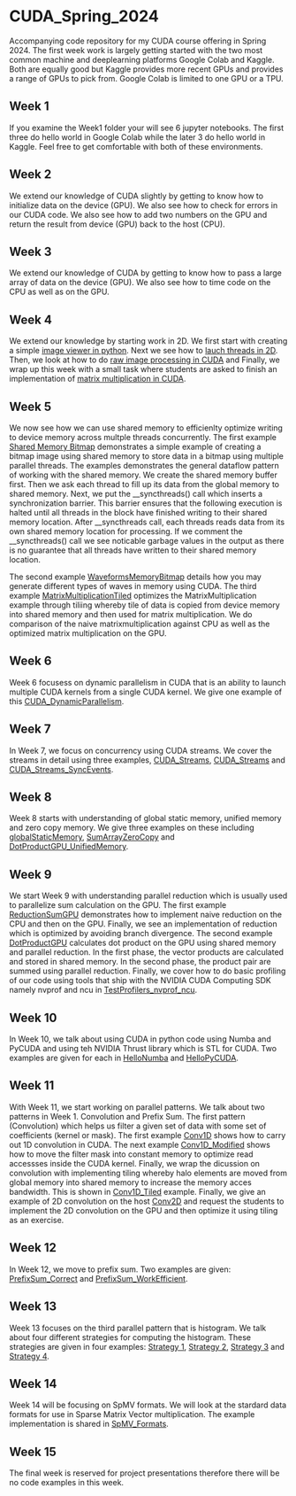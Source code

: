 # CUDA_Spring_2024
Accompanying code repository for my CUDA course offering in Spring 2024. The first week work is largely getting started with the two most common machine and deeplearning platforms Google Colab and Kaggle. Both are equally good but Kaggle provides more recent GPUs and provides a range of GPUs to pick from. Google Colab is limited to one GPU or a TPU. 

## Week 1

If you examine the Week1 folder your will see 6 jupyter notebooks. The first three do hello world in Google Colab while the later 3 do hello world in Kaggle. Feel free to get comfortable with both of these environments.  

## Week 2

We extend our knowledge of CUDA slightly by getting to know how to initialize data on the device (GPU). We also see how to check for errors in our CUDA code. We also see how to add two numbers on the GPU and return the result from device (GPU) back to the host (CPU).  

## Week 3

We extend our knowledge of CUDA by getting to know how to pass a large array of data on the device (GPU). We also see how to time code on the CPU as well as on the GPU.

## Week 4

We extend our knowledge by starting work in 2D. We first start with creating a simple [image viewer in python](Week4/ImageViewer.ipynb). Next we see how to [lauch threads in 2D](Week4/Simple2D.ipynb). Then, we look at how to do [raw image processing in CUDA](Week4/RawImageProcessing.ipynb) and Finally, we wrap up this week with a small task where students are asked to finish an implementation of [matrix multiplication in CUDA](Week4/MatrixMultiplication_Task.ipynb).

## Week 5

We now see how we can use shared memory to efficienlty optimize writing to device memory across multple threads concurrently. The first example [Shared Memory Bitmap](Week5/SharedMemoryBitmap.ipynb) demonstrates a simple example of creating a bitmap image using shared memory to store data in a bitmap using multiple parallel threads. The examples demonstrates the general dataflow pattern of working with the shared memory. We create the shared memory buffer first. Then we ask each thread to fill up its data from the global memory to shared memory. Next, we put the __syncthreads() call which inserts a synchronization barrier. This barrier ensures that the following execution is halted until all threads in the block have finished writing to their shared memory location. After __syncthreads call, each threads reads data from its own shared memory location for processing. If we comment the __syncthreads() call we see noticable garbage values in the output as there is no guarantee that all threads have written to their shared memory location. 

The second example [WaveformsMemoryBitmap](Week5/WaveformsMemoryBitmap.ipynb) details how you may generate different types of waves in memory using CUDA. The third example [MatrixMultiplicationTiled](Week5/MatrixMultiplicationTiled.ipynb) optimizes the MatrixMultiplication example through tiliing whereby tile of data is copied from device memory into shared memory and then used for matrix multiplication. We do comparison of the naive matrixmultiplication against CPU as well as the optimized matrix multiplication on the GPU.

## Week 6

Week 6 focusess on dynamic parallelism in CUDA that is an ability to launch multiple CUDA kernels from a single CUDA kernel. We give one example of this [CUDA_DynamicParallelism](Week6/CUDA_DynamicParallelism.ipynb).

## Week 7

In Week 7, we focus on concurrency using CUDA streams. We cover the streams in detail using three examples, [CUDA_Streams](Week7/CUDA_Streams.ipynb), [CUDA_Streams](Week7/CUDA_Streams.ipynb) and [CUDA_Streams_SyncEvents](Week7/CUDA_Streams_SyncEvents.ipynb). 

## Week 8

Week 8 starts with understanding of global static memory, unified memory and zero copy memory. We give three examples on these including [globalStaticMemory](Week8/globalStaticMemory.ipynb), [SumArrayZeroCopy](Week8/SumArrayZeroCopy.ipynb) and [DotProductGPU_UnifiedMemory](Week8/DotProductGPU_UnifiedMemory.ipynb). 

## Week 9

We start Week 9 with understanding parallel reduction which is usually used to parallelize sum calculation on the GPU. The first example [ReductionSumGPU](Week9/ReductionSumGPU.ipynb) demonstrates how to implement naive reduction on the CPU and then on the GPU. Finally, we see an implementation of reduction which is optimized by avoiding branch divergence. The second example [DotProductGPU](Week9/DotProductGPU.ipynb) calculates dot product on the GPU using shared memory and parallel reduction. In the first phase, the vector products are calculated and stored in shared memory. In the second phase, the product pair are summed using parallel reduction. Finally, we cover how to do basic profiling of our code using tools that ship with the NVIDIA CUDA Computing SDK namely nvprof and ncu in [TestProfilers_nvprof_ncu](Week9/TestProfilers_nvprof_ncu.ipynb).

## Week 10

In Week 10, we talk about using CUDA in python code using Numba and PyCUDA and using teh NVIDIA Thrust library which is STL for CUDA. Two examples are given for each in [HelloNumba](Week10/HelloNumba.ipynb) and [HelloPyCUDA](Week10/HelloPyCUDA.ipynb).

## Week 11

With Week 11, we start working on parallel patterns. We talk about two patterns in Week 1. Convolution and Prefix Sum. The first pattern (Convolution) which helps us filter a given set of data with some set of coefficients (kernel or mask). The first example [Conv1D](Week11/Conv1D.ipynb) shows how to carry out 1D convolution in CUDA. The next example [Conv1D_Modified](Week11/Conv1D_Modified.ipynb) shows how to move the filter mask into constant memory to optimize read accessses inside the CUDA kernel. Finally, we wrap the dicussion on convolution with implementing tiling whereby halo elements are moved from global memory into shared memory to increase the memory acces bandwidth. This is shown in [Conv1D_Tiled](Week11/Conv1D_Tiled.ipynb) example. Finally, we give an example of 2D convolution on the host [Conv2D](Week11/Conv2D.ipynb) and request the students to implement the 2D convolution on the GPU and then optimize it using tiling as an exercise. 

## Week 12

In Week 12, we move to prefix sum. Two examples are given: [PrefixSum_Correct](Week12/PrefixSum_Correct.ipynb) and [PrefixSum_WorkEfficient](Week12/PrefixSum_WorkEfficient.ipynb).

## Week 13

Week 13 focuses on the third parallel pattern that is histogram. We talk about four different strategies for computing the histogram. These strategies are given in four examples: [Strategy 1](Week13/Histogram_Strategy_1.ipynb), [Strategy 2](Week13/Histogram_Strategy_2.ipynb), [Strategy 3](Week13/Histogram_Strategy_3.ipynb) and [Strategy 4](Week13/Histogram_Strategy_4.ipynb).

## Week 14

Week 14 will be focusing on SpMV formats. We will look at the stardard data formats for use in Sparse Matrix Vector multiplication. The example implementation is shared in [SpMV_Formats](Week14/SpMV_Formats.ipynb).

## Week 15

The final week is reserved for project presentations therefore there will be no code examples in this week.
